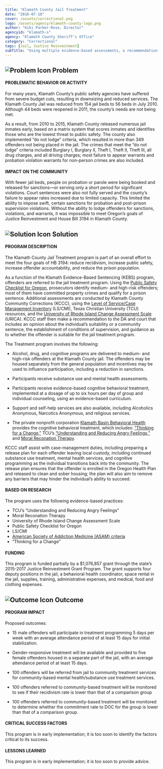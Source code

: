 ```yaml
---
title: "Klamath County Jail Treatment"
date: "2016-07-18"
cover: /assets/correctional.png
logo: /assets/agency/klamath-county-logo.png
author: "Kiki Parker-Rose, Director"
agencyid: "klamath-s"
agency: "Klamath County Sheriff's Office"
category: "Correctional"
tags: [Jail, Justice Reinvestment]
subTitle: "Using multiple evidence-based assessments, a recommendation is made to the DA and court that includes an opinion about the individual’s suitability or a community sentence, the establishment of conditions of supervision, and guidance as to whether the offender is suitable for the jail treatment program."
---
```


## ![Problem Icon](https://github.com/google/material-design-icons/raw/master/alert/1x_web/ic_error_outline_black_48dp.png "Problem") Problem

#### PROBLEMATIC BEHAVIOR OR ACTIVITY

For many years, Klamath County’s public safety agencies have suffered from severe budget cuts, resulting in downsizing and reduced services. The Klamath County Jail was reduced from 154 jail beds to 56 beds in July 2010. Although 44 beds were reopened in 2011, the county’s needs are not being met.

As a result, from 2010 to 2015, Klamath County released numerous jail inmates early, based on a matrix system that scores inmates and identifies those who are the lowest threat to public safety. The county also implemented “do not lodge” criteria, which resulted in more than 349 offenders not being placed in the jail. The crimes that meet the “do not lodge” criteria included Burglary I, Burglary II, Theft I, Theft II, Theft III, all drug charges, and all driving charges; most failure to appear warrants and probation violation warrants for non-person crimes are also included.

#### IMPACT ON THE COMMUNITY

With fewer jail beds, people on probation or parole were being booked and released for sanctions—or serving only a short period for significant violations. Court sentences were also not fully served and the county’s failure to appear rates increased due to limited capacity. This limited the ability to impose swift, certain sanctions for probation and post-prison supervision violations. Without the ability to lodge offenders for sanctions, violations, and warrants, it was impossible to meet Oregon’s goals of Justice Reinvestment and House Bill 3194 in Klamath County.

## ![Solution Icon](https://github.com/google/material-design-icons/raw/master/action/1x_web/ic_lightbulb_outline_black_48dp.png "Solution") Solution

#### PROGRAM DESCRIPTION

The Klamath County Jail Treatment program is part of an overall effort to meet the four goals of HB 3194: reduce recidivism, increase public safety, increase offender accountability, and reduce the prison population.

As a function of the Klamath Evidence-Based Sentencing (KEBS) program, offenders are referred to the jail treatment program. Using the [Public Safety Checklist for Oregon](https://risktool.ocjc.state.or.us/psc/), prosecutors identify medium- and high-risk offenders; most of them have committed property crimes and qualify for a prison sentence. Additional assessments are conducted by Klamath County Community Corrections (KCCC), using the [Level of Service/Case Management Inventory](https://risktool.ocjc.state.or.us/psc/) (LS/CMI), Texas Christian University (TCU) resources, and the [University of Rhode Island Change Assessment Scale](https://www.ncbi.nlm.nih.gov/books/NBK64976/table/A62309/) (URICA). KCCC staff then make a recommendation to the DA and court that includes an opinion about the individual’s suitability or a community sentence, the establishment of conditions of supervision, and guidance as to whether the offender is suitable for the jail treatment program.

The Treatment program involves the following:

* Alcohol, drug, and cognitive programs are delivered to medium- and high-risk offenders at the Klamath County jail. The offenders may be housed separately from the general population and incentives may be used to influence participation, including a reduction in sanctions.

* Participants receive substance use and mental health assessments.

* Participants receive evidence-based cognitive behavioral treatment, implemented at a dosage of up to six hours per day of group and individual counseling, using an evidence-based curriculum.

* Support and self-help services are also available, including Alcoholics Anonymous, Narcotics Anonymous, and religious services.

* The private nonprofit corporation [Klamath Basin Behavioral Health](https://www.kbbh.org/) provides the cognitive behavioral treatment, which includes: [“Thinking for a Change,”](https://nicic.gov/thinking-change-40) TCU’s [“Understanding and Reducing Angry Feelings,”](http://ibr.tcu.edu/wp-content/uploads/2013/09/TMA05Aug-Anger.pdf) and [Moral Reconation Therapy](http://www.4emergence.com/evidence-based-practice/moral-reconation-therapy).

KCCC staff assist with case-management duties, including preparing a release plan for each offender leaving local custody, including continued substance use treatment, mental health services, and cognitive programming as the individual transitions back into the community. The release plan ensures that the offender is enrolled in the Oregon Health Plan and released to clean and sober housing; the plan will also aim to remove any barriers that may hinder the individual’s ability to succeed.

#### BASED ON RESEARCH

The program uses the following evidence-based practices:

* TCU’s “Understanding and Reducing Angry Feelings”
* Moral Reconation Therapy
* University of Rhode Island Change Assessment Scale
* Public Safety Checklist for Oregon
* LS/CMI
* [American Society of Addiction Medicine (ASAM) criteria](https://www.asam.org/resources/the-asam-criteria)
* “Thinking for a Change”

#### FUNDING

This program is funded partially by a $1,076,857 grant through the state’s 2015-2017 Justice Reinvestment Grant Program. The grant supports four deputy positions in the jail, a behavioral health coordinator, space rental in the jail, supplies, training, administrative expenses, and medical, food and clothing expenses.

## ![Outcome Icon](https://github.com/google/material-design-icons/raw/master/action/1x_web/ic_view_list_black_48dp.png "Outcome") Outcome

#### PROGRAM IMPACT

Proposed outcomes:

* 15 male offenders will participate in treatment programming 5 days per week with an average attendance period of at least 15 days for initial stabilization.

* Gender-responsive treatment will be available and provided to five female offenders housed in a separate part of the jail, with an average attendance period of at least 15 days.

* 100 offenders will be referred from jail to community treatment services for community-based mental health/substance use treatment services.

* 100 offenders referred to community-based treatment will be monitored to see if their recidivism rate is lower than that of a comparison group

* 100 offenders referred to community-based treatment will be monitored to determine whether the commitment rate to DOC for the group is lower than that of a comparison group.

#### CRITICAL SUCCESS FACTORS

This program is in early implementation; it is too soon to identify the factors critical to its success.

#### LESSONS LEARNED

This program is in early implementation; it is too soon to provide advice.
